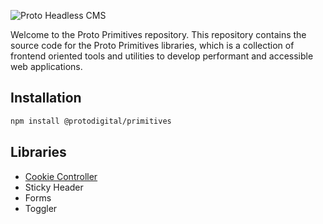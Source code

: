 ![Proto Headless CMS](https://github.com/ProtoDigitalUK/proto_primitives/blob/master/banner.png?raw=true)

Welcome to the Proto Primitives repository. This repository contains the source code for the Proto Primitives libraries, which is a collection of frontend oriented tools and utilities to develop performant and accessible web applications.

## Installation

```bash
npm install @protodigital/primitives
```

## Libraries

- [Cookie Controller](https://github.com/ProtoDigitalUK/proto_primitives/tree/master/packages/cookie-controller)
- Sticky Header
- Forms
- Toggler
